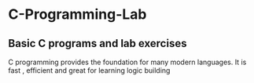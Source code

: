 # C-Programming-Lab
## Basic C programs and lab exercises
C programming provides the foundation for many modern languages. It is fast , efficient and great for learning logic building

